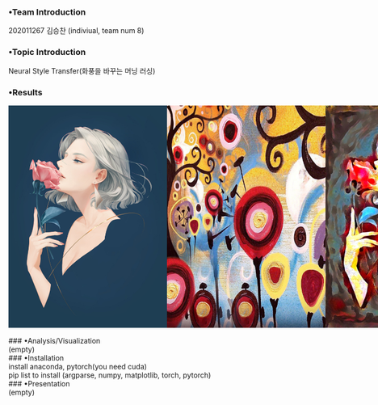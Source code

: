 ### •Team Introduction<br>
202011267 김승찬 (indiviual, team num 8)<br>
### •Topic Introduction<br>
Neural Style Transfer(화풍을 바꾸는 머닝 러싱)<br>
### •Results<br>

<div style="display: flex;">
  <img src="/output/combined_a01_candy height 50~1200/a01.jpg" width="314" height="440" />
  <img src="/output/combined_a01_candy height 50~1200/candy.jpg" width="314" height="440" />
  <img src="/output/combined_a01_candy height 50~1200/a01_candy_o_lbfgs_i_content_h_1200_m_vgg19_cw_100000.0_sw_30000.0_tv_1.0.jpg" width="314" height="440" />
</div>

<br>
### •Analysis/Visualization<br>
(empty)<br>
### •Installation<br>
install anaconda, pytorch(you need cuda)<br>
pip list to install (argparse, numpy, matplotlib, torch, pytorch)<br>
### •Presentation<br>
(empty)<br>
